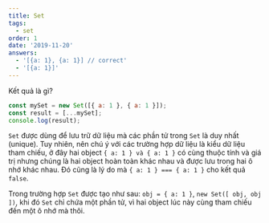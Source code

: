 ```yaml
---
title: Set
tags:
  - set
order: 1
date: '2019-11-20'
answers:
  - '[{a: 1}, {a: 1}] // correct'
  - '[{a: 1}]'
---
```


Kết quả là gì?

```javascript
const mySet = new Set([{ a: 1 }, { a: 1 }]);
const result = [...mySet];
console.log(result);
```

<!-- explanation -->

`Set` được dùng để lưu trữ dữ liệu mà các phần tử trong `Set` là duy nhất (unique). Tuy nhiên, nên chú ý với các trường hợp dữ liệu là kiểu dữ liệu tham chiếu, ở đây hai object `{ a: 1 } và { a: 1 }` có cùng thuộc tính và giá trị nhưng chúng là hai object hoàn toàn khác nhau và được lưu trong hai ô nhớ khác nhau. Đó cũng là lý do mà `{ a: 1 } === { a: 1 }` cho kết quả `false`.

Trong trường hợp `Set` được tạo như sau: `obj = { a: 1 }`, `new Set([ obj, obj ])`, khi đó `Set` chỉ chứa một phần tử, vì hai object lúc này cùng tham chiếu đến một ô nhớ mà thôi.
